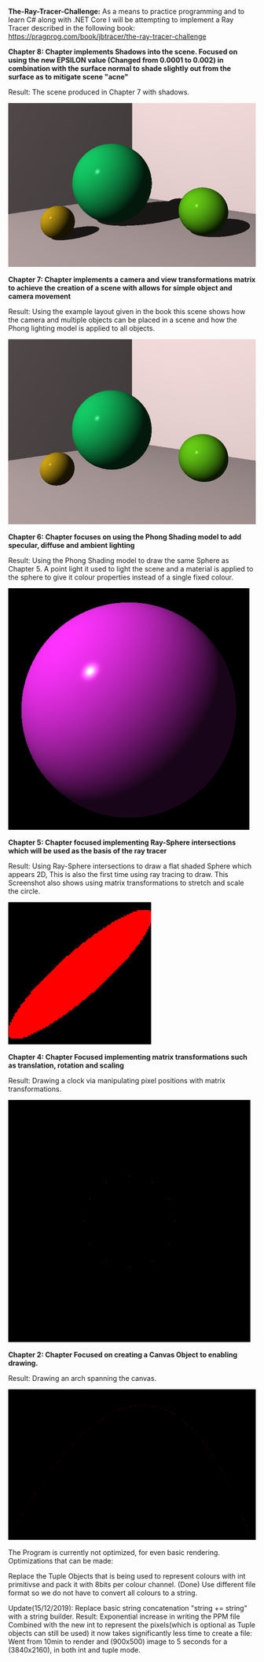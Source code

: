 **The-Ray-Tracer-Challenge:**
As a means to practice programming and to learn C# along with .NET Core I will be attempting to implement a Ray Tracer described in the following book: https://pragprog.com/book/jbtracer/the-ray-tracer-challenge

**Chapter 8: Chapter implements Shadows into the scene. Focused on using the new EPSILON value (Changed from 0.0001 to 0.002) in combination with the surface normal to shade slightly out from the surface as to mitigate scene "acne"**

Result: The scene produced in Chapter 7 with shadows. 

![Screenshot](Screenshots/ShadowScene.png)


**Chapter 7: Chapter implements a camera and view transformations matrix to achieve the creation of a scene with allows for simple object and camera movement**

Result: Using the example layout given in the book this scene shows how the camera and multiple objects can be placed in a scene and how the Phong lighting model is applied to all objects.

![Screenshot](Screenshots/firstScene.png)

**Chapter 6: Chapter focuses on using the Phong Shading model to add specular, diffuse and ambient lighting**

Result: Using the Phong Shading model to draw the same Sphere as Chapter 5. A point light it used to light the scene and a material is applied to the sphere to give it colour properties instead of a single fixed colour.

![Screenshot](Screenshots/phonglighting.png)



**Chapter 5: Chapter focused implementing Ray-Sphere intersections which will be used as the basis of the ray tracer**

Result: Using Ray-Sphere intersections to draw a flat shaded Sphere which appears 2D, This is also the first time using ray tracing to draw. This Screenshot also shows using matrix transformations to stretch and scale the circle.

![Screenshot](Screenshots/firstRayTrace.png)




**Chapter 4: Chapter Focused implementing matrix transformations such as translation, rotation and scaling**

Result: Drawing a clock via manipulating pixel positions with matrix transformations.

![Screenshot](Screenshots/pixelClock.png)




**Chapter 2: Chapter Focused on creating a Canvas Object to enabling drawing.**

Result: Drawing an arch spanning the canvas.

![Screenshot](Screenshots/CanvasArch.png)



The Program is currently not optimized, for even basic rendering.
Optimizations that can be made:

  Replace the Tuple Objects that is being used to represent colours with int primitivse and pack it with 8bits per colour channel. (Done)
  Use different file format so we do not have to convert all colours to a string.

  Update(15/12/2019): Replace basic string concatenation "string += string" with a string builder. Result: Exponential increase in writing the PPM file
  Combined with the new int to represent the pixels(which is optional as Tuple objects can still be used) it now takes significantly less time to create a file:
  Went from 10min to render and (900x500) image to 5 seconds for a (3840x2160), in both int and tuple mode.
